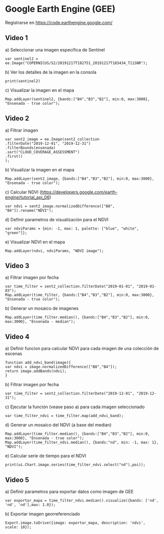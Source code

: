 #  Google Earth Engine (GEE)
Registrarse en https://code.earthengine.google.com/
## Video 1
a) Seleccionar una imagen especifica de Sentinel
```
var sentinel2 = ee.Image("COPERNICUS/S2/20191217T182751_20191217T183434_T11SNR");
```
b) Ver los detalles de la imagen en la consola
```
print(sentinel2)
```
c) Visualizar la imagen en el mapa
```
Map.addLayer(sentinel2, {bands:["B4","B3","B2"], min:0, max:3000}, "Ensenada - true color");
```



## Video 2
a) Filtrar imagen
```
var sent2_image = ee.Image(sent2_collection
.filterDate("2019-12-01", "2019-12-31")
.filterBounds(ensenada)
.sort("CLOUD_COVERAGE_ASSESSMENT")
.first()
);
```
b) Visualizar la imagen en el mapa
```
Map.addLayer(sent2_image, {bands:["B4","B3","B2"], min:0, max:3000}, "Ensenada - true color");
```
c) Calcular NDVI (https://developers.google.com/earth-engine/tutorial_api_06)
```
var ndvi = sent2_image.normalizedDifference(["B8", "B4"]).rename("NDVI");
```
d) Definir parametros de visualización para el NDVI
```
var ndviParams = {min: -1, max: 1, palette: ["blue", "white", "green"]};
```
e) Visualizar NDVI en el mapa
```
Map.addLayer(ndvi, ndviParams, "NDVI image");
```
## Video 3
a) Filtrar imagen por fecha
```
var time_filter = sent2_collection.filterDate("2019-01-01", "2019-01-03");
Map.addLayer(time_filter, {bands:["B4","B3","B2"], min:0, max:3000}, "Ensenada - true color");
```
b) Generar un mosaico de imagenes
```
Map.addLayer(time_filter.median(), {bands:["B4","B3","B2"], min:0, max:3000}, "Ensenada - median");
```
## Video 4
a) Definir funcion para calcular NDVI para cada imagen de una colección de escenas
```
function add_ndvi_band(image){
var ndvi = image.normalizedDifference(["B8","B4"]);
return image.addBands(ndvi);
}
```
b) Filtrar imagen por fecha
```
var time_filter = sent2_collection.filterDate("2019-12-01", "2019-12-31");
```
c) Ejecutar la función (vease paso a) para cada imagen seleccionado 
```
var time_filter_ndvi = time_filter.map(add_ndvi_band);
```
d) Generar un mosaico del NDVI (a base del median)
```
Map.addLayer(time_filter.median(), {bands:["B4","B3","B2"], min:0, max:3000}, "Ensenada - true color");
Map.addLayer(time_filter_ndvi.median(), {bands:"nd", min: -1, max: 1}, "NDVI");
```
e) Calcular serie de tiempo para el NDVI
```
print(ui.Chart.image.series(time_filter_ndvi.select("nd"),poi));
```
## Video 5
a) Definir parametros para exportar datos como imagen de GEE
```
var exportar_mapa = time_filter_ndvi.median().visualize({bands: ['nd', 'nd', 'nd'],max: 1.0});
```
b) Exportar imagen georreferenciado
```
Export.image.toDrive({image: exportar_mapa, description: 'ndvi',  scale: 10});
```
